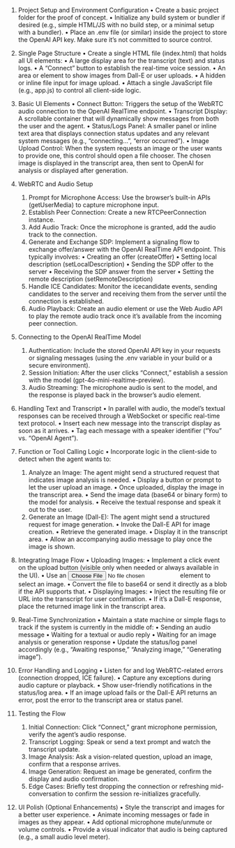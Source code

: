 1. Project Setup and Environment Configuration
	•	Create a basic project folder for the proof of concept.
	•	Initialize any build system or bundler if desired (e.g., simple HTML/JS with no build step, or a minimal setup with a bundler).
	•	Place an .env file (or similar) inside the project to store the OpenAI API key. Make sure it’s not committed to source control.

2. Single Page Structure
	•	Create a single HTML file (index.html) that holds all UI elements:
	•	A large display area for the transcript (text) and status logs.
	•	A “Connect” button to establish the real-time voice session.
	•	An area or element to show images from Dall-E or user uploads.
	•	A hidden or inline file input for image upload.
	•	Attach a single JavaScript file (e.g., app.js) to control all client-side logic.

3. Basic UI Elements
	•	Connect Button: Triggers the setup of the WebRTC audio connection to the OpenAI RealTime endpoint.
	•	Transcript Display: A scrollable container that will dynamically show messages from both the user and the agent.
	•	Status/Logs Panel: A smaller panel or inline text area that displays connection status updates and any relevant system messages (e.g., “connecting…”, “error occurred”).
	•	Image Upload Control: When the system requests an image or the user wants to provide one, this control should open a file chooser. The chosen image is displayed in the transcript area, then sent to OpenAI for analysis or displayed after generation.

4. WebRTC and Audio Setup
	1.	Prompt for Microphone Access: Use the browser’s built-in APIs (getUserMedia) to capture microphone input.
	2.	Establish Peer Connection: Create a new RTCPeerConnection instance.
	3.	Add Audio Track: Once the microphone is granted, add the audio track to the connection.
	4.	Generate and Exchange SDP: Implement a signaling flow to exchange offer/answer with the OpenAI RealTime API endpoint. This typically involves:
	•	Creating an offer (createOffer)
	•	Setting local description (setLocalDescription)
	•	Sending the SDP offer to the server
	•	Receiving the SDP answer from the server
	•	Setting the remote description (setRemoteDescription)
	5.	Handle ICE Candidates: Monitor the icecandidate events, sending candidates to the server and receiving them from the server until the connection is established.
	6.	Audio Playback: Create an audio element or use the Web Audio API to play the remote audio track once it’s available from the incoming peer connection.

5. Connecting to the OpenAI RealTime Model
	1.	Authentication: Include the stored OpenAI API key in your requests or signaling messages (using the .env variable in your build or a secure environment).
	2.	Session Initiation: After the user clicks “Connect,” establish a session with the model (gpt-4o-mini-realtime-preview).
	3.	Audio Streaming: The microphone audio is sent to the model, and the response is played back in the browser’s audio element.

6. Handling Text and Transcript
	•	In parallel with audio, the model’s textual responses can be received through a WebSocket or specific real-time text protocol.
	•	Insert each new message into the transcript display as soon as it arrives.
	•	Tag each message with a speaker identifier (“You” vs. “OpenAI Agent”).

7. Function or Tool Calling Logic
	•	Incorporate logic in the client-side to detect when the agent wants to:
	1.	Analyze an Image: The agent might send a structured request that indicates image analysis is needed.
	•	Display a button or prompt to let the user upload an image.
	•	Once uploaded, display the image in the transcript area.
	•	Send the image data (base64 or binary form) to the model for analysis.
	•	Receive the textual response and speak it out to the user.
	2.	Generate an Image (Dall-E): The agent might send a structured request for image generation.
	•	Invoke the Dall-E API for image creation.
	•	Retrieve the generated image.
	•	Display it in the transcript area.
	•	Allow an accompanying audio message to play once the image is shown.

8. Integrating Image Flow
	•	Uploading Images:
	•	Implement a click event on the upload button (visible only when needed or always available in the UI).
	•	Use an <input type="file"> element to select an image.
	•	Convert the file to base64 or send it directly as a blob if the API supports that.
	•	Displaying Images:
	•	Inject the resulting file or URL into the transcript for user confirmation.
	•	If it’s a Dall-E response, place the returned image link in the transcript area.

9. Real-Time Synchronization
	•	Maintain a state machine or simple flags to track if the system is currently in the middle of:
	•	Sending an audio message
	•	Waiting for a textual or audio reply
	•	Waiting for an image analysis or generation response
	•	Update the status/log panel accordingly (e.g., “Awaiting response,” “Analyzing image,” “Generating image”).

10. Error Handling and Logging
	•	Listen for and log WebRTC-related errors (connection dropped, ICE failure).
	•	Capture any exceptions during audio capture or playback.
	•	Show user-friendly notifications in the status/log area.
	•	If an image upload fails or the Dall-E API returns an error, post the error to the transcript area or status panel.

11. Testing the Flow
	1.	Initial Connection: Click “Connect,” grant microphone permission, verify the agent’s audio response.
	2.	Transcript Logging: Speak or send a text prompt and watch the transcript update.
	3.	Image Analysis: Ask a vision-related question, upload an image, confirm that a response arrives.
	4.	Image Generation: Request an image be generated, confirm the display and audio confirmation.
	5.	Edge Cases: Briefly test dropping the connection or refreshing mid-conversation to confirm the session re-initializes gracefully.

12. UI Polish (Optional Enhancements)
	•	Style the transcript and images for a better user experience.
	•	Animate incoming messages or fade in images as they appear.
	•	Add optional microphone mute/unmute or volume controls.
	•	Provide a visual indicator that audio is being captured (e.g., a small audio level meter).
